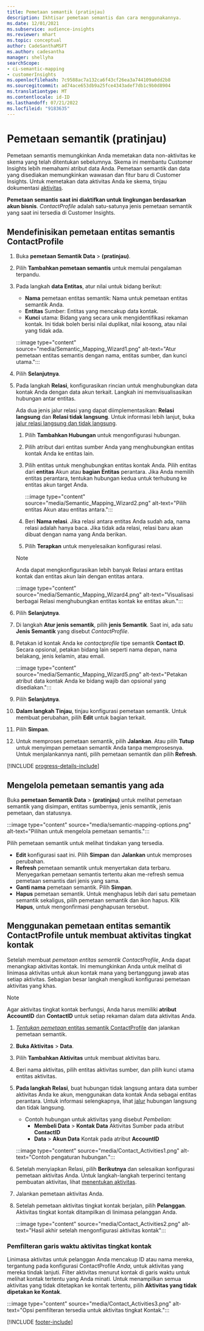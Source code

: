 ```yaml
---
title: Pemetaan semantik (pratinjau)
description: Ikhtisar pemetaan semantis dan cara menggunakannya.
ms.date: 12/01/2021
ms.subservice: audience-insights
ms.reviewer: mhart
ms.topic: conceptual
author: CadeSanthaMSFT
ms.author: cadesantha
manager: shellyha
searchScope:
- ci-semantic-mapping
- customerInsights
ms.openlocfilehash: 7c9588ac7a132ca6f43cf26ea3a744109a0dd2b8
ms.sourcegitcommit: ad74ace653db9a25fce4343adef7db1c9b0d8904
ms.translationtype: MT
ms.contentlocale: id-ID
ms.lasthandoff: 07/21/2022
ms.locfileid: "9183635"
---
```

# <a name="semantic-mappings-preview"></a>Pemetaan semantik (pratinjau)

Pemetaan semantis memungkinkan Anda memetakan data non-aktivitas ke skema yang telah ditentukan sebelumnya. Skema ini membantu Customer Insights lebih memahami atribut data Anda. Pemetaan semantik dan data yang disediakan memungkinkan wawasan dan fitur baru di Customer Insights. Untuk memetakan data aktivitas Anda ke skema, tinjau dokumentasi [aktivitas](activities.md).

**Pemetaan semantis saat ini diaktifkan untuk lingkungan berdasarkan akun bisnis**. *ContactProfile* adalah satu-satunya jenis pemetaan semantik yang saat ini tersedia di Customer Insights.

## <a name="define-a-contactprofile-semantic-entity-mapping"></a>Mendefinisikan pemetaan entitas semantis ContactProfile

1. Buka **pemetaan Semantik Data** > **(pratinjau)**.

1. Pilih **Tambahkan pemetaan semantis** untuk memulai pengalaman terpandu.

1. Pada langkah **data Entitas**, atur nilai untuk bidang berikut:

   - **Nama** pemetaan entitas semantik: Nama untuk pemetaan entitas semantik Anda.
   - **Entitas** Sumber: Entitas yang mencakup data kontak.
   - **Kunci** utama: Bidang yang secara unik mengidentifikasi rekaman kontak. Ini tidak boleh berisi nilai duplikat, nilai kosong, atau nilai yang tidak ada.

   :::image type="content" source="media/Semantic_Mapping_Wizard1.png" alt-text="Atur pemetaan entitas semantis dengan nama, entitas sumber, dan kunci utama.":::

1. Pilih **Selanjutnya**.

1. Pada langkah **Relasi**, konfigurasikan rincian untuk menghubungkan data kontak Anda dengan data akun terkait. Langkah ini memvisualisasikan hubungan antar entitas.  

   Ada dua jenis jalur relasi yang dapat diimplementasikan: **Relasi langsung** dan **Relasi tidak langsung**. Untuk informasi lebih lanjut, buka [jalur relasi langsung dan tidak langsung](relationships.md#relationship-paths).

   1. Pilih **Tambahkan Hubungan** untuk mengonfigurasi hubungan.
   1. Pilih atribut dari entitas sumber Anda yang menghubungkan entitas kontak Anda ke entitas lain.
   1. Pilih entitas untuk menghubungkan entitas kontak Anda. Pilih entitas dari **entitas** Akun atau **bagian Entitas** perantara. Jika Anda memilih entitas perantara, tentukan hubungan kedua untuk terhubung ke entitas akun target Anda.

      :::image type="content" source="media/Semantic_Mapping_Wizard2.png" alt-text="Pilih entitas Akun atau entitas antara.":::

   1. Beri **Nama relasi**. Jika relasi antara entitas Anda sudah ada, nama relasi adalah hanya baca. Jika tidak ada relasi, relasi baru akan dibuat dengan nama yang Anda berikan.
   1. Pilih **Terapkan** untuk menyelesaikan konfigurasi relasi.

   > [!NOTE]
   > Anda dapat mengkonfigurasikan lebih banyak Relasi antara entitas kontak dan entitas akun lain dengan entitas antara.
   
     :::image type="content" source="media/Semantic_Mapping_Wizard4.png" alt-text="Visualisasi berbagai Relasi menghubungkan entitas kontak ke entitas akun.":::

1. Pilih **Selanjutnya**.

1. Di langkah **Atur jenis semantik**, pilih **jenis Semantik**. Saat ini, ada satu **Jenis Semantik** yang disebut *ContactProfile*.

1. Petakan id kontak Anda ke *contactprofile* tipe semantik **Contact ID**. Secara opsional, petakan bidang lain seperti nama depan, nama belakang, jenis kelamin, atau email.

   :::image type="content" source="media/Semantic_Mapping_Wizard5.png" alt-text="Petakan atribut data kontak Anda ke bidang wajib dan opsional yang disediakan.":::

1. Pilih **Selanjutnya**.

1. **Dalam langkah Tinjau**, tinjau konfigurasi pemetaan semantik. Untuk membuat perubahan, pilih **Edit** untuk bagian terkait.

1. Pilih **Simpan**.

1. Untuk memproses pemetaan semantik, pilih **Jalankan**. Atau pilih **Tutup** untuk menyimpan pemetaan semantik Anda tanpa memprosesnya. Untuk menjalankannya nanti, pilih pemetaan semantik dan pilih **Refresh**.

[!INCLUDE [progress-details-include](includes/progress-details-pane.md)]

## <a name="manage-existing-semantic-mappings"></a>Mengelola pemetaan semantis yang ada

Buka **pemetaan Semantik Data** > **(pratinjau)** untuk melihat pemetaan semantik yang disimpan, entitas sumbernya, jenis semantik, jenis pemetaan, dan statusnya.

:::image type="content" source="media/semantic-mapping-options.png" alt-text="Pilihan untuk mengelola pemetaan semantis.":::

Pilih pemetaan semantik untuk melihat tindakan yang tersedia.
- **Edit** konfigurasi saat ini. Pilih **Simpan** dan **Jalankan** untuk memproses perubahan.
- **Refresh** pemetaan semantik untuk menyertakan data terbaru. Menyegarkan pemetaan semantis tertentu akan me-refresh semua pemetaan semantis dari jenis yang sama.
- **Ganti nama** pemetaan semantik. Pilih **Simpan**.
- **Hapus** pemetaan semantik. Untuk menghapus lebih dari satu pemetaan semantik sekaligus, pilih pemetaan semantik dan ikon hapus. Klik **Hapus**, untuk mengonfirmasi penghapusan tersebut.

## <a name="use-a-contactprofile-semantic-entity-mapping-to-create-contact-level-activities"></a>Menggunakan pemetaan entitas semantik ContactProfile untuk membuat aktivitas tingkat kontak

Setelah membuat *pemetaan entitas semantik ContactProfile*, Anda dapat menangkap aktivitas kontak. Ini memungkinkan Anda untuk melihat di linimasa aktivitas untuk akun kontak mana yang bertanggung jawab atas setiap aktivitas. Sebagian besar langkah mengikuti konfigurasi pemetaan aktivitas yang khas.

   > [!NOTE]
   > Agar aktivitas tingkat kontak berfungsi, Anda harus memiliki **atribut AccountID** dan **ContactID** untuk setiap rekaman dalam data aktivitas Anda.

1. [*Tentukan pemetaan* entitas semantik ContactProfile](#define-a-contactprofile-semantic-entity-mapping) dan jalankan pemetaan semantik.

1. **Buka Aktivitas** > **Data**.

1. Pilih **Tambahkan Aktivitas** untuk membuat aktivitas baru.

1. Beri nama aktivitas, pilih entitas aktivitas sumber, dan pilih kunci utama entitas aktivitas.

1. **Pada langkah Relasi**, buat hubungan tidak langsung antara data sumber aktivitas Anda ke akun, menggunakan data kontak Anda sebagai entitas perantara. Untuk informasi selengkapnya, lihat [jalur](relationships.md#relationship-paths) hubungan langsung dan tidak langsung.
   - Contoh hubungan untuk aktivitas yang disebut *Pembelian*:
      - **Membeli Data** > **Kontak Data** Aktivitas Sumber pada atribut **ContactID**
      - **Data** > **Akun Data** Kontak pada atribut **AccountID**

   :::image type="content" source="media/Contact_Activities1.png" alt-text="Contoh pengaturan hubungan.":::

1. Setelah menyiapkan Relasi, pilih **Berikutnya** dan selesaikan konfigurasi pemetaan aktivitas Anda. Untuk langkah-langkah terperinci tentang pembuatan aktivitas, lihat [menentukan aktivitas](activities.md).

1. Jalankan pemetaan aktivitas Anda.

1. Setelah pemetaan aktivitas tingkat kontak berjalan, pilih **Pelanggan**. Aktivitas tingkat kontak ditampilkan di linimasa pelanggan Anda.

   :::image type="content" source="media/Contact_Activities2.png" alt-text="Hasil akhir setelah mengonfigurasi aktivitas kontak":::

### <a name="contact-level-activity-timeline-filtering"></a>Pemfilteran garis waktu aktivitas tingkat kontak

Linimasa aktivitas untuk pelanggan Anda mencakup ID atau nama mereka, tergantung pada konfigurasi ContactProfile *Anda*, untuk aktivitas yang mereka tindak lanjuti. Filter aktivitas menurut kontak di garis waktu untuk melihat kontak tertentu yang Anda minati. Untuk menampilkan semua aktivitas yang tidak ditetapkan ke kontak tertentu, pilih **Aktivitas yang tidak dipetakan ke Kontak**.

:::image type="content" source="media/Contact_Activities3.png" alt-text="Opsi pemfilteran tersedia untuk aktivitas tingkat Kontak.":::

[!INCLUDE [footer-include](includes/footer-banner.md)]
